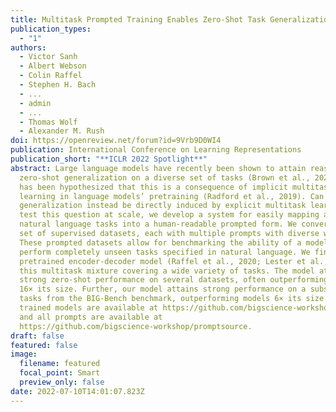 ```yaml
---
title: Multitask Prompted Training Enables Zero-Shot Task Generalization
publication_types:
  - "1"
authors:
  - Victor Sanh
  - Albert Webson
  - Colin Raffel
  - Stephen H. Bach
  - ...
  - admin
  - ...
  - Thomas Wolf
  - Alexander M. Rush
doi: https://openreview.net/forum?id=9Vrb9D0WI4
publication: International Conference on Learning Representations
publication_short: "**ICLR 2022 Spotlight**"
abstract: Large language models have recently been shown to attain reasonable
  zero-shot generalization on a diverse set of tasks (Brown et al., 2020). It
  has been hypothesized that this is a consequence of implicit multitask
  learning in language models’ pretraining (Radford et al., 2019). Can zero-shot
  generalization instead be directly induced by explicit multitask learning? To
  test this question at scale, we develop a system for easily mapping any
  natural language tasks into a human-readable prompted form. We convert a large
  set of supervised datasets, each with multiple prompts with diverse wording.
  These prompted datasets allow for benchmarking the ability of a model to
  perform completely unseen tasks specified in natural language. We fine-tune a
  pretrained encoder-decoder model (Raffel et al., 2020; Lester et al., 2021) on
  this multitask mixture covering a wide variety of tasks. The model attains
  strong zero-shot performance on several datasets, often outperforming models
  16× its size. Further, our model attains strong performance on a subset of
  tasks from the BIG-Bench benchmark, outperforming models 6× its size. All
  trained models are available at https://github.com/bigscience-workshop/t-zero,
  and all prompts are available at
  https://github.com/bigscience-workshop/promptsource.
draft: false
featured: false
image:
  filename: featured
  focal_point: Smart
  preview_only: false
date: 2022-07-10T14:01:07.823Z
---
```

